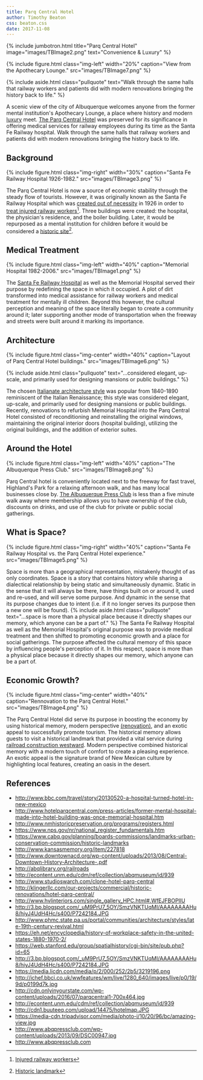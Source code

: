 ```yaml
---
title: Parq Central Hotel
author: Timothy Beaton
css: beaton.css
date: 2017-11-08
---
```


{% include jumbotron.html
title="Parq Central Hotel"
image="images/TBImage2.png"
text="Convenience & Luxury"
%}

{% include figure.html
  class="img-left"
  width="20%"
  caption="View from the Apothecary Lounge."
  src="images/TBImage7.png"
%}

{% include aside.html
  class="pullquote"
  text="Walk through the same halls that railway workers and patients did with modern renovations bringing the history back to life."
  %}
  
A scenic view of the city of Albuquerque welcomes  anyone from the former mental institution's Apothecary Lounge, a place where history and modern [luxury](http://www.hvlinteriors.com/single_gallery_HPC.html#.WfEJFBOPIlU) meet. [The Parq Central Hotel](http://hotelparqcentral.com) was preserved for its significance in offering medical services for railway employees during its time as the Santa Fe Railway hospital.
Walk through the same halls that railway workers and patients did with modern renovations bringing the history back to life.

## Background

{% include figure.html
  class="img-right"
  width="30%"
  caption="Santa Fe Railway Hospital 1926-1982."
  src="images/TBImage3.png"
%}

The Parq Central Hotel is now a source of economic stability through the steady flow of tourists. However, it was originally known as the Santa Fe Railway Hospital which was [created out of necessity](https://web.stanford.edu/group/spatialhistory/cgi-bin/site/pub.php?id=65) in 1926 in order to [treat injured railway workers](http://www.kansasmemory.org/item/227818)[^Injured-workers]. Three buildings were created: the hospital, the physician's residence, and the boiler building. Later, it would be repurposed as a mental institution for children before it would be considered a [historic site](https://www.cabq.gov/planning/boards-commissions/landmarks-urban-conservation-commission/historic-landmarks)[^Landmark].

## Medical Treatment

{% include figure.html
  class="img-left"
  width="40%"
  caption="Memorial Hospital 1982-2006."
  src="images/TBImage1.png"
%}

The [Santa Fe Railway Hospital](http://www.bbc.com/travel/story/20130520-a-hospital-turned-hotel-in-new-mexico) as well as the Memorial Hospital served their purpose by redefining the space in which it occupied. A plot of dirt transformed into medical assistance for railway workers and medical treatment for mentally ill children. Beyond this however, the cultural perception and meaning of the space literally began to create a community around it; later supporting another mode of transportation when the freeway and streets were built around it marking its importance.

## Architecture

{% include figure.html
  class="img-center"
  width="40%"
  caption="Layout of Parq Central Hotel buildings."
  src="images/TBImage6.png"
%}

{% include aside.html
  class="pullquote"
  text="...considered elegant, up-scale, and primarily used for designing mansions or public buildings."
  %}
  
The chosen [Italianate architecture style](http://www.phmc.state.pa.us/portal/communities/architecture/styles/late-19th-century-revival.html) was popular from 1840-1890 reminiscent of the Italian Renaissance; this style was considered elegant, up-scale, and primarily used for designing mansions or public buildings. Recently, renovations to refurbish Memorial Hospital into the Parq Central Hotel consisted of reconditioning and reinstalling the original windows, maintaining the original interior doors (hospital building), utilizing the original buildings, and the addition of exterior suites.

## Around the Hotel

{% include figure.html
  class="img-left"
  width="40%"
  caption="The Albuquerque Press Club."
  src="images/TBImage8.png"
%}
  
Parq Central hotel is conveniently located next to the freeway for fast travel, Highland's Park for a relaxing afternoon walk, and has many local businesses close by. [The Albuquerque Press Club](http://www.abqpressclub.com) is less than a five minute walk away where membership allows you to have ownership of the club, discounts on drinks, and use of the club for private or public social gatherings.

## What is Space?

{% include figure.html
  class="img-right"
  width="40%"
  caption="Santa Fe Railway Hospital vs. the Parq Central Hotel experience."
  src="images/TBImage5.png"
%}

Space is more than a geographical representation, mistakenly thought of as only coordinates. Space is a story that contains history while sharing a dialectical relationship by being static and simultaneously dynamic. Static in the sense that it will always be there, have things built on or around it, used and re-used, and will serve some purpose. And dynamic in the sense that its purpose changes due to intent (i.e. if it no longer serves its purpose then a new one will be found).
{% include aside.html
  class="pullquote"
  text="...space is more than a physical place because it directly shapes our memory, which anyone can be a part of."
  %}
The Santa Fe Railway Hospital as well as the Memorial Hospital's original purpose was to provide medical treatment and then shifted to promoting economic growth and a place for social gatherings. The purpose affected the cultural memory of this space by influencing people's perception of it. In this respect, space is more than a physical place because it directly shapes our memory, which anyone can be a part of.

## Economic Growth?

{% include figure.html
  class="img-center"
  width="40%"
  caption="Rennovation to the Parq Central Hotel."
  src="images/TBImage4.png"
%}

The Parq Central Hotel did serve its purpose in boosting the economy by using historical memory, modern perspective [(renovation)](http://www.studioswarch.com/clone-hotel-parq-central), and an exotic appeal to successfully promote tourism. The historical memory allows guests to visit a historical landmark that provided a vital service during [railroad construction westward](http://www.downtownacd.org/wp-content/uploads/2013/08/Central-Downtown-History-Architecture-.pdf). Modern perspective combined historical memory with a modern touch of comfort to create a pleasing experience. An exotic appeal is the signature brand of New Mexican culture by highlighting local features, creating an oasis in the desert.

[^Injured-workers]: [Injured railway workers](http://www.kansasmemory.org/item/227818)

[^Landmark]: [Historic landmark](https://www.cabq.gov/planning/boards-commissions/landmarks-urban-conservation-commission/historic-landmarks)

## References
- http://www.bbc.com/travel/story/20130520-a-hospital-turned-hotel-in-new-mexico
- http://www.hotelparqcentral.com/press-articles/former-mental-hospital-made-into-hotel-building-was-once-memorial-hospital.htm
- http://www.nmhistoricpreservation.org/programs/registers.html
- https://www.nps.gov/nr/national_register_fundamentals.htm
- https://www.cabq.gov/planning/boards-commissions/landmarks-urban-conservation-commission/historic-landmarks
- http://www.kansasmemory.org/item/227818
- http://www.downtownacd.org/wp-content/uploads/2013/08/Central-Downtown-History-Architecture-.pdf
- http://abqlibrary.org/railroads
- http://econtent.unm.edu/cdm/ref/collection/abqmuseum/id/939
- http://www.studioswarch.com/clone-hotel-parq-central
- http://klingerllc.com/our-projects/commercial/historic-renovations/hotel-parq-central/
- http://www.hvlinteriors.com/single_gallery_HPC.html#.WfEJFBOPIlU
- http://3.bp.blogspot.com/_uM9PrU7_5OY/SmzVNKTUqMI/AAAAAAAAHu8/hiyJ4UdH4Hc/s400/P7242184.JPG  
- http://www.phmc.state.pa.us/portal/communities/architecture/styles/late-19th-century-revival.html
- https://eh.net/encyclopedia/history-of-workplace-safety-in-the-united-states-1880-1970-2/
- https://web.stanford.edu/group/spatialhistory/cgi-bin/site/pub.php?id=65
- http://3.bp.blogspot.com/_uM9PrU7_5OY/SmzVNKTUqMI/AAAAAAAAHu8/hiyJ4UdH4Hc/s400/P7242184.JPG
- https://media.licdn.com/media/p/2/000/252/2b5/3219196.png
- http://ichef.bbci.co.uk/wwfeatures/wm/live/1280_640/images/live/p0/19/9d/p0199d7k.jpg
- http://cdn.onlyinyourstate.com/wp-content/uploads/2016/07/parqcentral1-700x464.jpg
- http://econtent.unm.edu/cdm/ref/collection/abqmuseum/id/939
- http://cdn1.buuteeq.com/upload/14475/hotelmap.JPG
- https://media-cdn.tripadvisor.com/media/photo-i/10/20/96/bc/amazing-view.jpg
- http://www.abqpressclub.com/wp-content/uploads/2013/09/DSC00947.jpg
- http://www.abqpressclub.com
